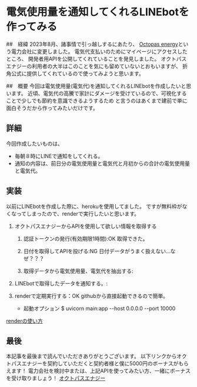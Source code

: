 # 電気使用量を通知してくれるLINEbotを作ってみる

##　経緯
2023年8月、諸事情で引っ越しするにあたり、
[Octopas energy](https://octopusenergy.co.jp/friend/pure-duck-140)という電力会社に変更しました。
電気代支払いのためにマイページにアクセスしたところ、
開発者用APIを公開してくれていることを発見しました。
オクトパスエナジーの利用者の大半はこのことを気にも留めていないとおもいますが、
折角公式に提供してくれているので使ってみようと思います。

##　概要
今回は電気使用量(電気代)を通知してくれるLINEbotを作成したいと思います。
近頃、電気代の高騰で家計にダメージを受けているので、可視化することで少しでも節約を意識できるようするため
と言うのはあくまで建前で単に面白そうだから作ってみたいだけです。

## 詳細
今回作成したいものは、
* 毎朝８時にLINEで通知をしてくれる。
* 通知の内容は、前日分の電気使用量と電気代と月初からの合計の電気使用量と電気代。

## 実装
以前にLINEbotを作成した際に、herokuを使用してました。
ですが無料枠がなくなってしまったので、renderで実行したいと思います。

1. オクトパスエナジーからAPIを使用して欲しい情報を取得する
    1. 認証トークンの発行(有効期限1時間):OK
        取得できた。
    2. 日付を取得してAPIを投げる:NG
        日付データがうまく扱えない...なぜ？？？


    3. 取得データから電気使用量、電気代を抽出する:
2. LINEbotで取得したデータを通知する。:

3. renderで定期実行する：OK
    githubから直接起動できるので簡単。
    * 起動オプション
    $ uvicorn main:app --host 0.0.0.0 --port 10000

[renderの使い方](https://qiita.com/kakiuchis/items/0225664568ece7b7b08b)

## 最後
本記事を最後まで読んでいただきありがとうございます。
以下リンクからオクトパスエナジーを契約していただくと契約者様と僕に5000円のボーナスがもらえます！
電力会社を検討中または、上記APIを使ってみたい方、一緒にボーナスを受け取りましょう！
[オクトパスエナジー](https://octopusenergy.co.jp/friend/brave-deer-879)
